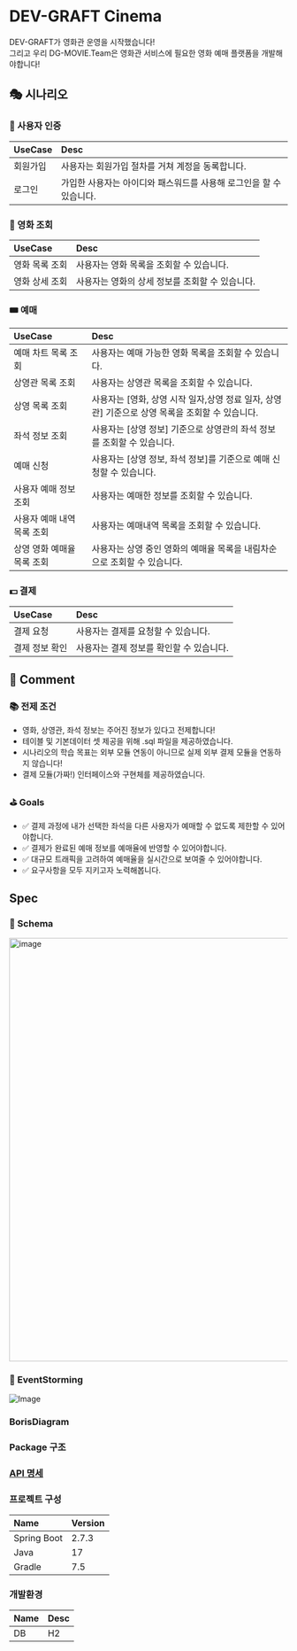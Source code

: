 # DEV-GRAFT Cinema

DEV-GRAFT가 영화관 운영을 시작했습니다!  
그리고 우리 DG-MOVIE.Team은 영화관 서비스에 필요한 영화 예매 플랫폼을 개발해야합니다!

## 🎭 시나리오

### 🤗 사용자 인증

| UseCase | Desc                                   |
|:--------|:---------------------------------------|
| 회원가입    | 사용자는 회원가입 절차를 거쳐 계정을 동록합니다.            |
| 로그인     | 가입한 사용자는 아이디와 패스워드를 사용해 로그인을 할 수 있습니다. |

### 🎥 영화 조회

| UseCase  | Desc                        |
|:---------|:----------------------------|
| 영화 목록 조회 | 사용자는 영화 목록을 조회할 수 있습니다.     |
| 영화 상세 조회 | 사용자는 영화의 상세 정보를 조회할 수 있습니다. |

### 🎟 예매

| UseCase         | Desc                                                      |
|:----------------|:----------------------------------------------------------|
| 예매 차트 목록 조회     | 사용자는 예매 가능한 영화 목록을 조회할 수 있습니다.                            |
| 상영관 목록 조회       | 사용자는 상영관 목록을 조회할 수 있습니다.                                  |
| 상영 목록 조회        | 사용자는 [영화, 상영 시작 일자,상영 정료 일자, 상영관] 기준으로 상영 목록을 조회할 수 있습니다. |
| 좌석 정보 조회        | 사용자는 [상영 정보] 기준으로 상영관의 좌석 정보를 조회할 수 있습니다.                 |
| 예매 신청           | 사용자는 [상영 정보, 좌석 정보]를 기준으로 예매 신청할 수 있습니다.                  |
| 사용자 예매 정보 조회    | 사용자는 예매한 정보를 조회할 수 있습니다.                                  |
| 사용자 예매 내역 목록 조회 | 사용자는 예매내역 목록을 조회할 수 있습니다.                                 |
| 상영 영화 예매율 목록 조회 | 사용자는 상영 중인 영화의 예매율 목록을 내림차순으로 조회할 수 있습니다.                 |

### 💵 결제

| UseCase  | Desc                    |
|:---------|:------------------------|
| 결제 요청    | 사용자는 결제를 요청할 수 있습니다.    |
| 결제 정보 확인 | 사용자는 결제 정보를 확인할 수 있습니다. |

## 💬 Comment

### 📚 전제 조건
- 영화, 상영관, 좌석 정보는 주어진 정보가 있다고 전제합니다!
- 테이블 및 기본데이터 셋 제공을 위해 .sql 파일을 제공하였습니다.
- 시나리오의 학습 목표는 외부 모듈 연동이 아니므로 실제 외부 결제 모듈을 연동하지 않습니다!
- 결제 모듈(가짜!) 인터페이스와 구현체를 제공하였습니다.

### ⛳ Goals
- ✅ 결제 과정에 내가 선택한 좌석을 다른 사용자가 예매할 수 없도록 제한할 수 있어야합니다.
- ✅ 결제가 완료된 예매 정보를 예매율에 반영할 수 있어야합니다.
- ✅ 대규모 트래픽을 고려하여 예매율을 실시간으로 보여줄 수 있어야합니다.
- ✅ 요구사항을 모두 지키고자 노력해봅니다.

## Spec

### 📄 Schema

<img width="765" alt="image" src="https://user-images.githubusercontent.com/22608825/231322072-c59872d0-6a4f-4ca9-8cbf-a96ca7c0e44c.png">

### 🎈 EventStorming

![Image](https://user-images.githubusercontent.com/22608825/230773112-41cd98ad-aff9-4519-b11b-e26e4478dc0d.png)

### BorisDiagram

### Package 구조

### [API 명세](api-docs/README.md)

### **프로젝트 구성**

| Name        | Version |
|:------------|:--------|
| Spring Boot | 2.7.3   |
| Java        | 17      |
| Gradle      | 7.5     |

### **개발환경**

| Name         | Desc      |
|:-------------|:----------|
| DB           | H2        |
